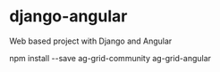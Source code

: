 # django-angular
Web based project with Django and Angular


npm install --save ag-grid-community ag-grid-angular
